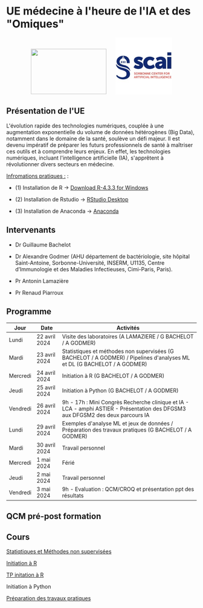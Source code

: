 # UE médecine à l'heure de l'IA et des "Omiques"

<div style="text-align: center;width: 100%;"">
  <img src="Images/1200px-Logo_Sorbonne_Université.png" width="200" height="120" style="margin-right: 20px; display: inline-block;">
  <img src="Images/scai_logo.jfif" width="150" height="150" style="display: inline-block;">
</div>


## Présentation de l'UE

L'évolution rapide des technologies numériques, couplée à une augmentation exponentielle du volume de données hétérogènes (Big Data), notamment dans le domaine de la santé, soulève un défi majeur. Il est devenu impératif de préparer les futurs professionnels de santé à maîtriser ces outils et à comprendre leurs enjeux. En effet, les technologies numériques, incluant l'intelligence artificielle (IA), s'apprêtent à révolutionner divers secteurs en médecine. 

[Infromations pratiques :](https://github.com/agodmer/UE-Medecine-IA-Omics/blob/main/Cours/Informations-pratiques.pdf) :
- (1) Installation de R 
→ [Download R-4.3.3 for Windows](https://cran.r-project.org/bin/windows/base/)

- (2) Installation de Rstudio 
→ [RStudio Desktop](https://posit.co/download/rstudio-desktop/)

- (3) Installation de Anaconda 
→ [Anaconda](https://www.anaconda.com/download)  

## Intervenants 

- Dr Guillaume Bachelot
  
- Dr Alexandre Godmer (AHU département de bactériologie, site hôpital Saint-Antoine, Sorbonne-Université, INSERM, U1135, Centre d’Immunologie et des Maladies Infectieuses, Cimi-Paris, Paris).
  
- Pr Antonin Lamazière

- Pr Renaud Piarroux

## Programme
| Jour     | Date          | Activités |
|----------|---------------|---------------------------------------------------|
| Lundi    | 22 avril 2024 | Visite des laboratoires (A LAMAZIERE / G BACHELOT / A GODMER) |
| Mardi    | 23 avril 2024 | Statistiques et méthodes non supervisées (G BACHELOT / A GODMER) / Pipelines d'analyses ML et DL (G BACHELOT / A GODMER) |
| Mercredi | 24 avril 2024 | Initiation à R (G BACHELOT / A GODMER) |
| Jeudi    | 25 avril 2024 | Initiation à Python (G BACHELOT / A GODMER) |
| Vendredi | 26 avril 2024 | 9h - 17h : Mini Congrès Recherche clinique et IA - LCA - amphi ASTIER - Présentation des DFGSM3 aux DFGSM2 des deux parcours IA |
| Lundi    | 29 avril 2024 | Exemples d'analyse ML et jeux de données / Préparation des travaux pratiques (G BACHELOT / A GODMER) |
| Mardi    | 30 avril 2024 | Travail personnel |
| Mercredi | 1 mai 2024    | Férié |
| Jeudi    | 2 mai 2024    | Travail personnel |
| Vendredi | 3 mai 2024    | 9h - Evaluation : QCM/CROQ et présentation ppt des résultats |


## QCM pré-post formation

## Cours

[Statiqtiques et Méthodes non supervisées](https://github.com/agodmer/UE-Medecine-IA-Omics/blob/main/Cours/cours_PCA.pdf)

[Initiation à R](https://github.com/agodmer/UE-Medecine-IA-Omics/blob/main/Cours/Cours_intro_R.pdf)

[TP initation à R](https://agodmer.github.io/UE-Medecine-IA-Omics/TP/TP_intro_R_versionApprenants.html)

Initiation à Python

[Préparation des travaux pratiques](https://agodmer.github.io/UE-Medecine-IA-Omics/TP/TP-ML-supervise-diabetes.html)
